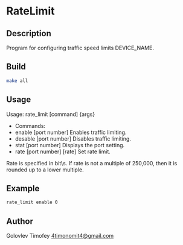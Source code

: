 # RateLimit
## Description
Program for configuring traffic speed limits DEVICE_NAME.
## Build
```sh
make all
```
## Usage
Usage: rate_limit [command] {args}
- Commands:
- enable  [port number] Enables traffic limiting.
- desable [port number] Disables traffic limiting.
- stat    [port number] Displays the port setting.
- rate    [port number] [rate] Set rate limit.

Rate is specified in bit\s. If rate is not a multiple of 250,000, then it is rounded up to a lower multiple.

## Example
```sh
rate_limit enable 0
```

## Author
Golovlev Timofey 4timonomit4@gmail.com
